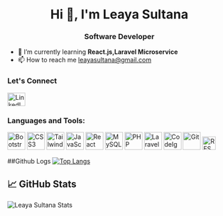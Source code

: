 <h1 align="center">Hi 👋, I'm Leaya Sultana</h1>
<h3 align="center">Software Developer</h3>

- 🌱 I’m currently learning **React.js,Laravel Microservice**
- 📫 How to reach me <a>leayasultana@gmail.com</a>

### Let's Connect

<p align="left">
  <a href="https://www.linkedin.com/in/leaya-sultana-74b1a21b4/" target="_blank" rel="nofollow">
    <img align="center" src="https://raw.githubusercontent.com/rahuldkjain/github-profile-readme-generator/master/src/images/icons/Social/linked-in-alt.svg" alt="LinkedIn Profile" height="30" width="40" style="max-width: 100%;">
  </a>
</p>


### Languages and Tools:

<p align="left">
  <!-- Bootstrap -->
  <img src="https://cdn.jsdelivr.net/gh/devicons/devicon/icons/bootstrap/bootstrap-plain.svg" alt="Bootstrap" width="40" height="40" />
  
  <!-- CSS3 -->
  <img src="https://cdn.jsdelivr.net/gh/devicons/devicon/icons/css3/css3-plain.svg" alt="CSS3" width="40" height="40" />
  
  <!-- Tailwind CSS -->
  <img src="https://cdn.jsdelivr.net/gh/devicons/devicon/icons/tailwindcss/tailwindcss-plain.svg" alt="Tailwind CSS" width="40" height="40" />
  
  <!-- JavaScript -->
  <img src="https://cdn.jsdelivr.net/gh/devicons/devicon/icons/javascript/javascript-plain.svg" alt="JavaScript" width="40" height="40" />
  
  <!-- React -->
  <img src="https://cdn.jsdelivr.net/gh/devicons/devicon/icons/react/react-original.svg" alt="React" width="40" height="40" />
  
  <!-- MySQL -->
  <img src="https://cdn.jsdelivr.net/gh/devicons/devicon/icons/mysql/mysql-plain.svg" alt="MySQL" width="40" height="40" />
  
  <!-- PHP -->
  <img src="https://cdn.jsdelivr.net/gh/devicons/devicon/icons/php/php-plain.svg" alt="PHP" width="40" height="40" />
  
  <!-- Laravel -->
  <img src="https://cdn.jsdelivr.net/gh/devicons/devicon/icons/laravel/laravel-plain.svg" alt="Laravel" width="40" height="40" />
  
  <!-- CodeIgniter (Icon not available in devicon; using custom image or omitting) -->
  <img src="https://upload.wikimedia.org/wikipedia/commons/3/3f/Codeigniter.svg" alt="CodeIgniter" width="40" height="40" />
  
  <!-- Git -->
  <img src="https://cdn.jsdelivr.net/gh/devicons/devicon/icons/git/git-plain.svg" alt="Git" width="40" height="40" />
  
  <!-- REST API (no icon in Devicon; using badge as a fallback) -->
  <img src="https://img.shields.io/badge/REST%20API-black?style=for-the-badge&logo=swagger&logoColor=white" alt="REST API" height="30" />
</p>

##Github Logs
[![Top Langs](https://github-readme-stats.vercel.app/api/top-langs/?username=Leaya0214)](https://github.com/anuraghazra/github-readme-stats)

## 📈 GitHub Stats

![Leaya Sultana Stats](https://github-readme-stats.vercel.app/api?username=Leaya0214&show_icons=true&theme=default)


